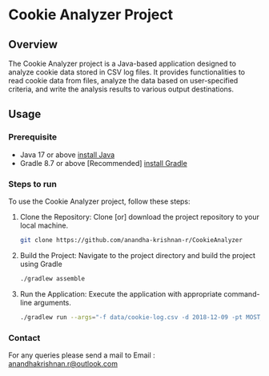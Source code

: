 # Cookie Analyzer Project

## Overview
The Cookie Analyzer project is a Java-based application designed to analyze cookie data stored in CSV log files.
It provides functionalities to read cookie data from files, analyze the data based on user-specified criteria,
and write the analysis results to various output destinations.

## Usage

### Prerequisite
* Java 17 or above [install Java](https://www.oracle.com/java/technologies/javase/jdk17-archive-downloads.html)
* Gradle 8.7 or above [Recommended] [install Gradle](https://docs.gradle.org/current/userguide/installation.html)

### Steps to run
To use the Cookie Analyzer project, follow these steps:

1. Clone the Repository: Clone [or] download the project repository to your local machine.
    
    ```bash
    git clone https://github.com/anandha-krishnan-r/CookieAnalyzer
    ```
2. Build the Project: Navigate to the project directory and build the project using Gradle

    ```bash
    ./gradlew assemble
    ```
3. Run the Application: Execute the application with appropriate command-line arguments.  
    
   ```bash
   ./gradlew run --args="-f data/cookie-log.csv -d 2018-12-09 -pt MOST_ACTIVE_COOKIE"
    ```

### Contact
For any queries please send a mail to
Email : anandhakrishnan.r@outlook.com 


